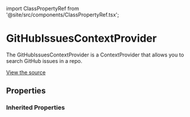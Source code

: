 import ClassPropertyRef from '@site/src/components/ClassPropertyRef.tsx';

# GitHubIssuesContextProvider

The GitHubIssuesContextProvider is a ContextProvider
that allows you to search GitHub issues in a repo.

[View the source](https://github.com/continuedev/continue/tree/main/continuedev/src/continuedev/libs/llm/github.py)

## Properties

<ClassPropertyRef name='repo_name' details='{&quot;title&quot;: &quot;Repo Name&quot;, &quot;type&quot;: &quot;string&quot;}' required={true} default=""/><ClassPropertyRef name='auth_token' details='{&quot;title&quot;: &quot;Auth Token&quot;, &quot;type&quot;: &quot;string&quot;}' required={true} default=""/><ClassPropertyRef name='title' details='{&quot;title&quot;: &quot;Title&quot;, &quot;default&quot;: &quot;issues&quot;, &quot;type&quot;: &quot;string&quot;}' required={false} default="issues"/><ClassPropertyRef name='display_title' details='{&quot;title&quot;: &quot;Display Title&quot;, &quot;default&quot;: &quot;GitHub Issues&quot;, &quot;type&quot;: &quot;string&quot;}' required={false} default="GitHub Issues"/><ClassPropertyRef name='description' details='{&quot;title&quot;: &quot;Description&quot;, &quot;default&quot;: &quot;Reference GitHub issues&quot;, &quot;type&quot;: &quot;string&quot;}' required={false} default="Reference GitHub issues"/><ClassPropertyRef name='dynamic' details='{&quot;title&quot;: &quot;Dynamic&quot;, &quot;default&quot;: false, &quot;type&quot;: &quot;boolean&quot;}' required={false} default="False"/><ClassPropertyRef name='requires_query' details='{&quot;title&quot;: &quot;Requires Query&quot;, &quot;description&quot;: &quot;Indicates whether the ContextProvider requires a query. For example, the SearchContextProvider requires you to type &#x27;@search &lt;STRING_TO_SEARCH&gt;&#x27;. This will change the behavior of the UI so that it can indicate the expectation for a query.&quot;, &quot;default&quot;: false, &quot;type&quot;: &quot;boolean&quot;}' required={false} default="False"/>

### Inherited Properties


